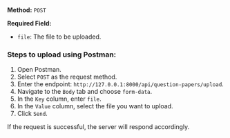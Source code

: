 
**Method:** `POST`

**Required Field:**
- `file`: The file to be uploaded.

### Steps to upload using Postman:
1. Open Postman.
2. Select `POST` as the request method.
3. Enter the endpoint: `http://127.0.0.1:8000/api/question-papers/upload`.
4. Navigate to the `Body` tab and choose `form-data`.
5. In the `Key` column, enter `file`.
6. In the `Value` column, select the file you want to upload.
7. Click `Send`.

If the request is successful, the server will respond accordingly.

